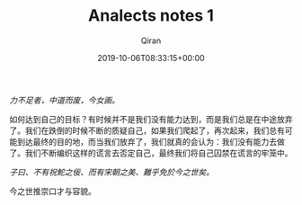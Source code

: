 ﻿---
title: Analects notes 1
author: Qiran
type: post
date: 2019-10-06T08:33:15+00:00
aliases: ["/analects-notes-1/"]
s:
  - Analects
---
_力不足者，中道而废，今女画。_

如何达到自己的目标？有时候并不是我们没有能力达到，而是我们总是在中途放弃了。我们在跌倒的时候不断的质疑自己，如果我们爬起了，再次起来，我们总有可能到达最终的目的地，而当我们放弃了，我们就真的会认为：我们没有能力去做了。我们不断编织这样的谎言去否定自己，最终我们将自己囚禁在谎言的牢笼中。

_子曰、不有祝鮀之佞、而有宋朝之美、難乎免於今之世矣。_

今之世推崇口才与容貌。
